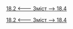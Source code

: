 [18.2 <--- ](18_2.md) [   Зміст   ](README.md) [--> 18.4](18_4.md)



[18.2 <--- ](18_2.md) [   Зміст   ](README.md) [--> 18.4](18_4.md)